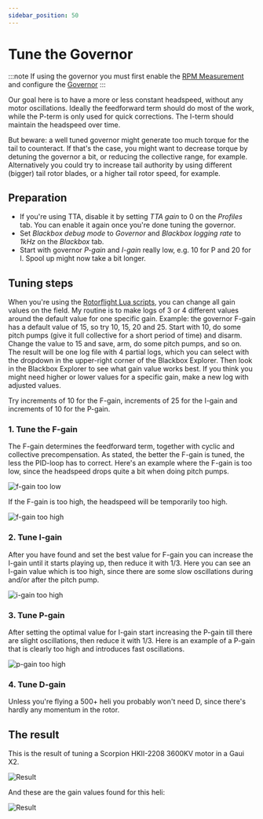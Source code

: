 ```yaml
---
sidebar_position: 50
---
```

# Tune the Governor

:::note
If using the governor you must first enable the [RPM Measurement](../Wiki/Tutorial-Setup/Rpm-Measurement.mdx) and configure the [Governor](../Wiki/Tutorial-Setup/Governor.md) 
:::

Our goal here is to have a more or less constant headspeed, without any motor oscillations. Ideally the feedforward term should do most of the work, while the P-term is only used for quick corrections. The I-term should maintain the headspeed over time. 

But beware: a well tuned governor might generate too much torque for the tail to counteract. If that's the case, you might want to decrease torque by detuning the governor a bit, or reducing the collective range, for example. Alternatively you could try to increase tail authority by using different (bigger) tail rotor blades, or a higher tail rotor speed, for example.

## Preparation

- If you're using TTA, disable it by setting *TTA gain* to 0 on the *Profiles* tab. You can enable it again once you're done tuning the governor.
- Set *Blackbox debug mode* to *Governor* and *Blackbox logging rate* to *1kHz* on the *Blackbox* tab.
- Start with governor *P-gain* and *I-gain* really low, e.g. 10 for P and 20 for I. Spool up might now take a bit longer.

## Tuning steps

When you're using the [Rotorflight Lua scripts](../Wiki/Tutorial-Setup/Lua-Scripts.mdx), you can change all gain values on the field. My routine is to make logs of 3 or 4 different values around the default value for one specific gain. Example: the governor F-gain has a default value of 15, so try 10, 15, 20 and 25. Start with 10, do some pitch pumps (give it full collective for a short period of time) and disarm. Change the value to 15 and save, arm, do some pitch pumps, and so on. The result will be one log file with 4 partial logs, which you can select with the dropdown in the upper-right corner of the Blackbox Explorer. Then look in the Blackbox Explorer to see what gain value works best. If you think you might need higher or lower values for a specific gain, make a new log with adjusted values.

Try increments of 10 for the F-gain, increments of 25 for the I-gain and increments of 10 for the P-gain.

### 1. Tune the F-gain
The F-gain determines the feedforward term, together with cyclic and collective precompensation. As stated, the better the F-gain is tuned, the less the PID-loop has to correct. Here's an example where the F-gain is too low, since the headspeed drops quite a bit when doing pitch pumps.

![f-gain too low](./img/gov-f-gain-too-low.png)

If the F-gain is too high, the headspeed will be temporarily too high.

![f-gain too high](./img/gov-f-gain-too-high.png)

### 2. Tune I-gain
After you have found and set the best value for F-gain you can increase the I-gain until it starts playing up, then reduce it with 1/3. Here you can see an I-gain value which is too high, since there are some slow oscillations during and/or after the pitch pump.

![i-gain too high](./img/gov-i-gain-too-high.png)

### 3. Tune P-gain
After setting the optimal value for I-gain start increasing the P-gain till there are slight oscillations, then reduce it with 1/3. Here is an example of a P-gain that is clearly too high and introduces fast oscillations.

![p-gain too high](./img/gov-p-gain-too-high.png)

### 4. Tune D-gain 
Unless you're flying a 500+ heli you probably won't need D, since there's hardly any momentum in the rotor.

## The result
This is the result of tuning a Scorpion HKII-2208 3600KV motor in a Gaui X2.

![Result](./img/gov-result-graph.png)

And these are the gain values found for this heli:

![Result](./img/gov-result.png)